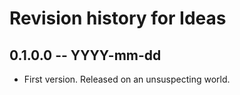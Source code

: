 # Revision history for Ideas

## 0.1.0.0 -- YYYY-mm-dd

* First version. Released on an unsuspecting world.
